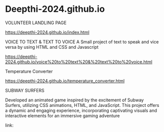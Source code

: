 # Deepthi-2024.github.io
VOLUNTEER LANDLING PAGE

https://deepthi-2024.github.io/index.html

VOICE TO TEXT & TEXT TO VOICE 
A Small project of text to speak and vice versa by using HTML and CSS and Javascript

https://deepthi-2024.github.io/voice%20to%20text%20&%20text%20to%20voice.html

Temperature Converter 

https://deepthi-2024.github.io/temperature_converter.html

SUBWAY SURFERS

Developed an animated game inspired by the excitement of Subway Surfers, utilizing CSS animations, HTML, and JavaScript. This project offers a dynamic and engaging experience, incorporating captivating visuals and interactive elements for an immersive gaming adventure

link:


